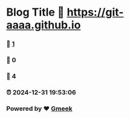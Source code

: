 # Blog Title :link: https://git-aaaa.github.io 
### :page_facing_up: [1](https://git-aaaa.github.io/tag.html) 
### :speech_balloon: 0 
### :hibiscus: 4 
### :alarm_clock: 2024-12-31 19:53:06 
### Powered by :heart: [Gmeek](https://github.com/Meekdai/Gmeek)
